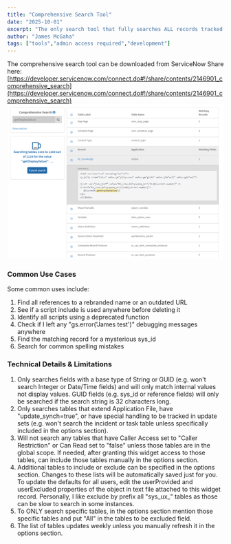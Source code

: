 ```yaml
---
title: "Comprehensive Search Tool"
date: "2025-10-01"
excerpt: "The only search tool that fully searches ALL records tracked by update sets to make sure that no matching records are missed."
author: "James McGaha"
tags: ["tools","admin access required","development"]
---
```

The comprehensive search tool can be downloaded from ServiceNow Share here: [https://developer.servicenow.com/connect.do#!/share/contents/2146901_comprehensive_search](https://developer.servicenow.com/connect.do#!/share/contents/2146901_comprehensive_search)
![Comprehensive Search Tool Interface](images/comprehensive_search.png)
### Common Use Cases
Some common uses include:
1. Find all references to a rebranded name or an outdated URL
2. See if a script include is used anywhere before deleting it
3. Identify all scripts using a deprecated function
4. Check if I left any "gs.error('James test')" debugging messages anywhere
5. Find the matching record for a mysterious sys_id
6. Search for common spelling mistakes
### Technical Details & Limitations
1. Only searches fields with a base type of String or GUID (e.g. won't search Integer or Date/Time fields) and will only match internal values not display values. GUID fields (e.g. sys_id or reference fields) will only be searched if the search string is 32 characters long.
2. Only searches tables that extend Application File, have "update_synch=true", or have special handling to be tracked in update sets (e.g. won't search the incident or task table unless specifically included in the options section).
3. Will not search any tables that have Caller Access set to "Caller Restriction" or Can Read set to "false" unless those tables are in the global scope. If needed, after granting this widget access to those tables, can include those tables manually in the options section.
4. Additional tables to include or exclude can be specified in the options section. Changes to these lists will be automatically saved just for you. To update the defaults for all users, edit the userProvided and userExcluded properties of the object in text file attached to this widget record. Personally, I like exclude by prefix all "sys_ux_" tables as those can be slow to search in some instances.
5. To ONLY search specific tables, in the options section mention those specific tables and put "All" in the tables to be excluded field.
6. The list of tables updates weekly unless you manually refresh it in the options section.